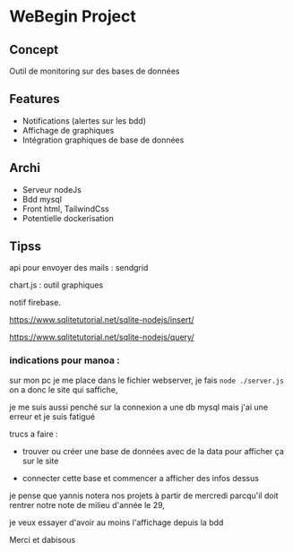 # WeBegin Project

## Concept

Outil de monitoring sur des bases de données

## Features

- Notifications (alertes sur les bdd)
- Affichage de graphiques
- Intégration graphiques de base de données

## Archi

- Serveur nodeJs
- Bdd mysql
- Front html, TailwindCss
- Potentielle dockerisation

## Tipss

api pour envoyer des mails : sendgrid

chart.js : outil graphiques

notif firebase.

https://www.sqlitetutorial.net/sqlite-nodejs/insert/

https://www.sqlitetutorial.net/sqlite-nodejs/query/


### indications pour manoa : 

sur mon pc je me place dans le fichier webserver, je fais `node ./server.js`
on a donc le site qui saffiche,

je me suis aussi penché sur la connexion a une db mysql mais j'ai une erreur et je suis fatigué

trucs a faire : 

- trouver ou créer une base de données avec de la data pour afficher ça sur le site

- connecter cette base et commencer a afficher des infos dessus

je pense que yannis notera nos projets à partir de mercredi parcqu'il doit rentrer notre note de milieu d'année le 29,

je veux essayer d'avoir au moins l'affichage depuis la bdd

Merci et dabisous
